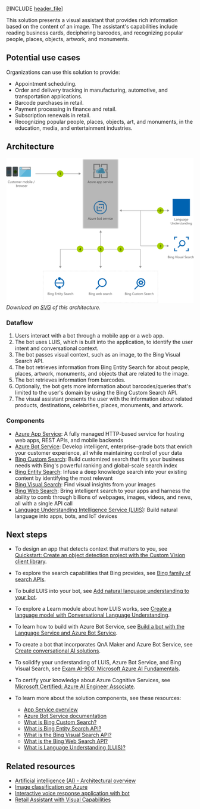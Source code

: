 [!INCLUDE [header_file](../../../includes/sol-idea-header.md)]

This solution presents a visual assistant that provides rich information based on the content of an image. The assistant's capabilities include reading business cards, deciphering barcodes, and recognizing popular people, places, objects, artwork, and monuments.

## Potential use cases

Organizations can use this solution to provide:

- Appointment scheduling.
- Order and delivery tracking in manufacturing, automotive, and transportation applications.
- Barcode purchases in retail.
- Payment processing in finance and retail.
- Subscription renewals in retail.
- Recognizing popular people, places, objects, art, and monuments, in the education, media, and entertainment industries.

## Architecture

![Architecture diagram that shows the flow of data between a browser and a bot, and between the bot and search services.](../media/visual-assistant.png)
*Download an [SVG](../media/visual-assistant.svg) of this architecture.*

### Dataflow

1. Users interact with a bot through a mobile app or a web app.
1. The bot uses LUIS, which is built into the application, to identify the user intent and conversational context.
1. The bot passes visual context, such as an image, to the Bing Visual Search API.
1. The bot retrieves information from Bing Entity Search for about people, places, artwork, monuments, and objects that are related to the image.
1. The bot retrieves information from barcodes.
1. Optionally, the bot gets more information about barcodes/queries that's limited to the user's domain by using the Bing Custom Search API.
1. The visual assistant presents the user with the information about related products, destinations, celebrities, places, monuments, and artwork.

### Components

- [Azure App Service](/azure/app-service): A fully managed HTTP-based service for hosting web apps, REST APIs, and mobile backends
- [Azure Bot Service](/azure/bot-service): Develop intelligent, enterprise-grade bots that enrich your customer experience, all while maintaining control of your data
- [Bing Custom Search](/bing/search-apis/bing-custom-search/overview): Build customized search that fits your business needs with Bing's powerful ranking and global-scale search index
- [Bing Entity Search](/bing/search-apis/bing-entity-search/overview): Infuse a deep knowledge search into your existing content by identifying the most relevant
- [Bing Visual Search](/bing/search-apis/bing-visual-search/overview): Find visual insights from your images
- [Bing Web Search](/bing/search-apis/bing-web-search/overview): Bring intelligent search to your apps and harness the ability to comb through billions of webpages, images, videos, and news, all with a single API call
- [Language Understanding Intelligence Service (LUIS)](/azure/cognitive-services/luis/what-is-luis): Build natural language into apps, bots, and IoT devices

## Next steps

- To design an app that detects context that matters to you, see [Quickstart: Create an object detection project with the Custom Vision client library](/azure/cognitive-services/custom-vision-service/quickstarts/object-detection).
- To explore the search capabilities that Bing provides, see [Bing family of search APIs](/bing/search-apis/bing-web-search/bing-api-comparison).
- To build LUIS into your bot, see [Add natural language understanding to your bot](/azure/bot-service/bot-builder-howto-v4-luis).
- To explore a Learn module about how LUIS works, see [Create a language model with Conversational Language Understanding](/learn/modules/create-language-model-with-language-understanding).
- To learn how to build with Azure Bot Service, see [Build a bot with the Language Service and Azure Bot Service](/learn/modules/build-faq-chatbot-qna-maker-azure-bot-service).
- To create a bot that incorporates QnA Maker and Azure Bot Service, see [Create conversational AI solutions](/learn/paths/create-bots-with-the-azure-bot-service).
- To solidify your understanding of LUIS, Azure Bot Service, and Bing Visual Search, see [Exam AI-900: Microsoft Azure AI Fundamentals](/learn/certifications/exams/ai-900).
- To certify your knowledge about Azure Cognitive Services, see [Microsoft Certified: Azure AI Engineer Associate](/learn/certifications/azure-ai-engineer).
- To learn more about the solution components, see these resources:

  - [App Service overview](/azure/app-service/overview)
  - [Azure Bot Service documentation](/azure/bot-service)
  - [What is Bing Custom Search?](/bing/search-apis/bing-custom-search/overview)
  - [What is Bing Entity Search API?](/bing/search-apis/bing-entity-search/overview)
  - [What is the Bing Visual Search API?](/bing/search-apis/bing-visual-search/overview)
  - [What is the Bing Web Search API?](/bing/search-apis/bing-web-search/overview)
  - [What is Language Understanding (LUIS)?](/azure/cognitive-services/luis/what-is-luis)

## Related resources

- [Artificial intelligence (AI) - Architectural overview](../../data-guide/big-data/ai-overview.md)
- [Image classification on Azure](../../example-scenario/ai/intelligent-apps-image-processing.yml)
- [Interactive voice response application with bot](./interactive-voice-response-bot.yml)
- [Retail Assistant with Visual Capabilities](./retail-assistant-or-vacation-planner-with-visual-capabilities.yml)
